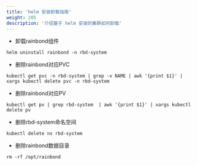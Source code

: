 ```yaml
---
title: 'helm 安装卸载指南'
weight: 205
description: '介绍基于 helm 安装的集群如何卸载'
---
```


- 卸载rainbond组件

```
helm uninstall rainbond -n rbd-system 
```

- 删除rainbond对应PVC

```
kubectl get pvc -n rbd-system | grep -v NAME | awk '{print $1}' | xargs kubectl delete pvc -n rbd-system
```

- 删除rainbond对应PV

```
kubectl get pv | grep rbd-system  | awk '{print $1}' | xargs kubectl delete pv
```

- 删除rbd-system命名空间

```
kubectl delete ns rbd-system
```

- 删除rainbond数据目录

```
rm -rf /opt/rainbond
```
